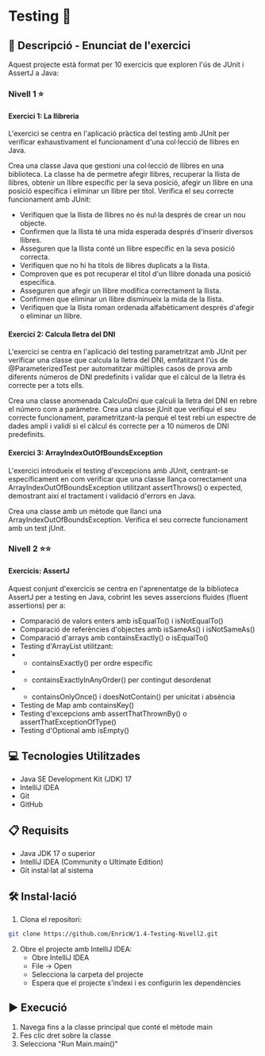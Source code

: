 # Testing 🎯

## 📄 Descripció - Enunciat de l'exercici

Aquest projecte està format per 10 exercicis que exploren l'ús de JUnit i AssertJ a Java:

### Nivell 1 ⭐
#### Exercici 1: La llibreria
L'exercici se centra en l'aplicació pràctica del testing amb JUnit per verificar exhaustivament el funcionament d'una col·lecció de llibres en Java.

Crea una classe Java que gestioni una col·lecció de llibres en una biblioteca. La classe ha de permetre afegir llibres, recuperar la llista de llibres, obtenir un llibre específic per la seva posició, afegir un llibre en una posició específica i eliminar un llibre per títol. Verifica el seu correcte funcionament amb JUnit:

- Verifiquen que la llista de llibres no és nul·la després de crear un nou objecte.
- Confirmen que la llista té una mida esperada després d'inserir diversos llibres.
- Asseguren que la llista conté un llibre específic en la seva posició correcta.
- Verifiquen que no hi ha títols de llibres duplicats a la llista.
- Comproven que es pot recuperar el títol d'un llibre donada una posició específica.
- Asseguren que afegir un llibre modifica correctament la llista.
- Confirmen que eliminar un llibre disminueix la mida de la llista.
- Verifiquen que la llista roman ordenada alfabèticament després d'afegir o eliminar un llibre.

#### Exercici 2: Calcula lletra del DNI
L'exercici se centra en l'aplicació del testing parametritzat amb JUnit per verificar una classe que calcula la lletra del DNI, emfatitzant l'ús de @ParameterizedTest per automatitzar múltiples casos de prova amb diferents números de DNI predefinits i validar que el càlcul de la lletra és correcte per a tots ells.

Crea una classe anomenada CalculoDni que calculi la lletra del DNI en rebre el número com a paràmetre. Crea una classe jUnit que verifiqui el seu correcte funcionament, parametritzant-la perquè el test rebi un espectre de dades ampli i validi si el càlcul és correcte per a 10 números de DNI predefinits.

#### Exercici 3: ArrayIndexOutOfBoundsException
L'exercici introdueix el testing d'excepcions amb JUnit, centrant-se específicament en com verificar que una classe llança correctament una ArrayIndexOutOfBoundsException utilitzant assertThrows() o expected, demostrant així el tractament i validació d'errors en Java.

Crea una classe amb un mètode que llanci una ArrayIndexOutOfBoundsException. Verifica el seu correcte funcionament amb un test jUnit.

### Nivell 2 ⭐⭐
#### Exercicis: AssertJ
Aquest conjunt d'exercicis se centra en l'aprenentatge de la biblioteca AssertJ per a testing en Java, cobrint les seves assercions fluides (fluent assertions) per a:

- Comparació de valors enters amb isEqualTo() i isNotEqualTo()
- Comparació de referències d'objectes amb isSameAs() i isNotSameAs()
- Comparació d'arrays amb containsExactly() o isEqualTo()
- Testing d'ArrayList utilitzant:
- - containsExactly() per ordre específic
- - containsExactlyInAnyOrder() per contingut desordenat
- - containsOnlyOnce() i doesNotContain() per unicitat i absència
- Testing de Map amb containsKey()
- Testing d'excepcions amb assertThatThrownBy() o assertThatExceptionOfType()
- Testing d'Optional amb isEmpty()

## 💻 Tecnologies Utilitzades

- Java SE Development Kit (JDK) 17
- IntelliJ IDEA
- Git
- GitHub

## 📋 Requisits

- Java JDK 17 o superior
- IntelliJ IDEA (Community o Ultimate Edition)
- Git instal·lat al sistema

## 🛠️ Instal·lació

1. Clona el repositori:
```bash
git clone https://github.com/EnricW/1.4-Testing-Nivell2.git
```

2. Obre el projecte amb IntelliJ IDEA:
   - Obre IntelliJ IDEA
   - File -> Open
   - Selecciona la carpeta del projecte
   - Espera que el projecte s'indexi i es configurin les dependències

## ▶️ Execució

1. Navega fins a la classe principal que conté el mètode main
2. Fes clic dret sobre la classe
3. Selecciona "Run Main.main()"
